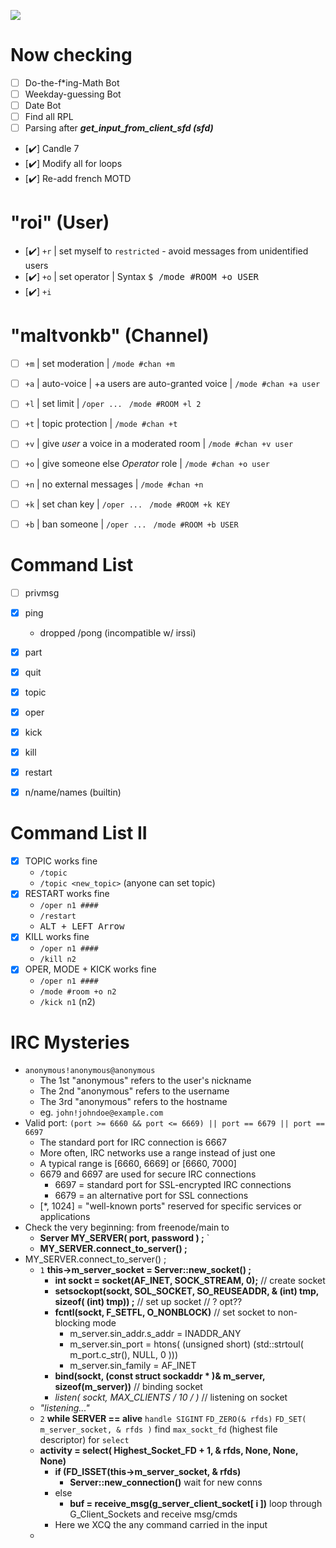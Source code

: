 ![](https://img.shields.io/badge/C++-Internet&nbsp;Relay&nbsp;Chat-red.svg?style=flat&logo=c%2B%2B)


# Now checking
- [ ] Do-the-f*ing-Math Bot
- [ ] Weekday-guessing Bot
- [ ] Date Bot
- [ ] Find all RPL
- [ ] Parsing after ***get_input_from_client_sfd (sfd)***
- [:heavy_check_mark:] Candle 7
- [:heavy_check_mark:] Modify all for loops
- [:heavy_check_mark:] Re-add french MOTD


# "roi" (User)
- [:heavy_check_mark:] `+r` | set myself to `restricted` - avoid messages from unidentified users
- [:heavy_check_mark:] `+o` | set operator | Syntax <kbd> $ /mode #ROOM +o USER </kbd>
- [:heavy_check_mark:] `+i` 


# "maltvonkb" (Channel)
- [ ] `+m` | set moderation |  `/mode #chan +m`
- [ ] `+a` | auto-voice | +a users are auto-granted voice | `/mode #chan +a user` 
- [ ] `+l` | set limit | `/oper ...` ` /mode #ROOM +l 2`
- [ ] `+t` | topic protection | `/mode #chan +t `
- [ ] `+v` | give _user_ a voice in a moderated room |  `/mode #chan +v user`
- [ ] `+o` | give someone else _Operator_ role | `/mode #chan +o user`
- [ ] `+n` | no external messages |  `/mode #chan +n`
- [ ] `+k` | set chan key | `/oper ...` ` /mode #ROOM +k KEY`   
- [ ] `+b` | ban someone | `/oper ...` ` /mode #ROOM +b USER` 


# Command List 
- [ ] privmsg
- [x] ping
  - dropped /pong (incompatible w/ irssi)
- [x] part
- [x] quit
- [x] topic
- [x] oper
- [x] kick
- [x] kill
- [x] restart
- [x] n/name/names (builtin)


# Command List II
- [x] TOPIC works fine
  - `/topic` 
  - `/topic <new_topic>` (anyone can set topic)
- [x] RESTART works fine
  - `/oper n1 ####` 
  - `/restart`
  - <kbd> ALT + LEFT Arrow </kbd> 
- [x] KILL works fine
  - `/oper n1 ####`
  - `/kill n2` 
- [x] OPER, MODE + KICK works fine
  - `/oper n1 ####`
  - `/mode #room +o n2`
  - `/kick n1` (n2) 



# IRC Mysteries
- `anonymous!anonymous@anonymous`
  - The 1st "anonymous" refers to the user's nickname
  - The 2nd "anonymous" refers to the username
  - The 3rd "anonymous" refers to the hostname
  - eg. `john!johndoe@example.com`
- Valid port: `(port >= 6660 && port <= 6669) || port == 6679 || port == 6697`
  - The standard port for IRC connection is 6667
  - More often, IRC networks use a range instead of just one
  - A typical range is [6660, 6669] or [6660, 7000]
  - 6679 and 6697 are used for secure IRC connections
    - 6697 = standard port for SSL-encrypted IRC connections
    - 6679 = an alternative port for SSL connections
  - [*, 1024] = "well-known ports" reserved for specific services or applications
- Check the very beginning: from freenode/main to 
  - **Server	MY_SERVER( port, password ) ;** `
  - **MY_SERVER.connect_to_server() ;** 
- MY_SERVER.connect_to_server() ;
  - `1` **this->m_server_socket = Server::new_socket() ;**
    - **int sockt = socket(AF_INET, SOCK_STREAM, 0);** // create socket
    - **setsockopt(sockt, SOL_SOCKET, SO_REUSEADDR, & (int) tmp, sizeof( (int) tmp)) ;** // set up socket // ? opt??
    - **fcntl(sockt, F_SETFL, O_NONBLOCK)** // set socket to non-blocking mode
      - m_server.sin_addr.s_addr = INADDR_ANY
      - m_server.sin_port = htons( (unsigned short) (std::strtoul( m_port.c_str(), NULL, 0 )))
      - m_server.sin_family = AF_INET
    - **bind(sockt, (const struct sockaddr * )& m_server, sizeof(m_server))** // binding socket
    - **listen( sockt, MAX_CLIENTS /* 10 */ )** // listening on socket
  - _"listening..."_
  - `2` **while SERVER == alive**
  `handle SIGINT` `FD_ZERO(& rfds)` `FD_SET( m_server_socket, & rfds )`
  find `max_sockt_fd` (highest file descriptor) for `select`
  - **activity = select( Highest_Socket_FD + 1, & rfds, None, None, None)**
    - **if (FD_ISSET(this->m_server_socket, & rfds)**
      - **Server::new_connection()** wait for new conns
    - else
      - **buf = receive_msg(g_server_client_socket[ i ])** loop through G_Client_Sockets and receive msg/cmds
    - Here we XCQ the any command carried in the input
  - 





<!--

# Basic checks
- Check poll() (or equivalent) 
  - only one
  - called every time before accept, read, write etc.
  - no errno
- Verify fnctl()
  - use of fcntl(fd, F_SETFL, O_NONBLOCK)

# Networking 1
- Use 'nc'
  - connect to the server
  - send commands
  - the server answers back
- From now on, use our reference IRC client
  - try multiple clients
  - test with `IRSSI` and `nc` at the same time
- Join a channel
   - messages are sent to all

# Networking 2
- Use `nc` to send partial commands
... What are partial commands ? (🟡)
  - the server answers correctly
  - other connections run fine
- Unexpectedly kill a client
  - check if server still works and can still get new client
- (🟡) Kill a `nc` with half of a command sent
- Stop a client (^-Z)
  - Flood the channel using another client
    - Server should not hang
  - Check leak


# Client side
- Use `nc` to perform
  - authenticate (🟡)
  - set nick
  - set username
  - join chan
- Use `irssi` to perform
  - authenticate
  - set nick
  - set username
  - join chan
- Run `/PRIVMSG` with different parameters
- Run `/NOTICE` with different parameters
    - work with different parameters
- Check that a regular user cannot do operator actions
- Check that a ___chanop___ can 
- (🟡) All the channel operations should be tested  


# File transfer
- File transfer with `irssi` (🟡)

# A small bot
- ___Todo___

-->
